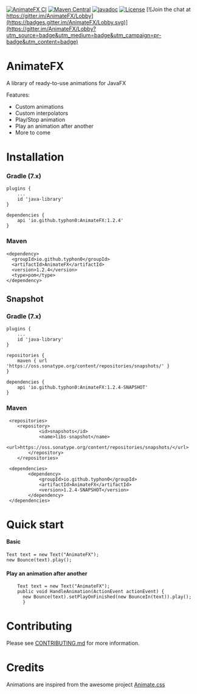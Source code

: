 [![AnimateFX CI](https://github.com/Typhon0/AnimateFX/actions/workflows/ci.yml/badge.svg?branch=master)](https://github.com/Typhon0/AnimateFX/actions/workflows/ci.yml)
[![Maven Central](https://maven-badges.herokuapp.com/maven-central/io.github.typhon0/AnimateFX/badge.svg)](https://maven-badges.herokuapp.com/maven-central/io.github.typhon0/AnimateFX)
[![javadoc](https://javadoc.io/badge2/io.github.typhon0/AnimateFX/javadoc.svg)](https://javadoc.io/doc/io.github.typhon0/AnimateFX)
[![License](https://img.shields.io/badge/License-Apache%202.0-blue.svg)](https://opensource.org/licenses/Apache-2.0)
[![Join the chat at https://gitter.im/AnimateFX/Lobby](https://badges.gitter.im/AnimateFX/Lobby.svg)](https://gitter.im/AnimateFX/Lobby?utm_source=badge&utm_medium=badge&utm_campaign=pr-badge&utm_content=badge)

# AnimateFX

A library of ready-to-use animations for JavaFX

Features:

- Custom animations
- Custom interpolators
- Play/Stop animation
- Play an animation after another
- More to come

# Installation

### Gradle (7.x)

```
plugins {
    ...
    id 'java-library'
}

dependencies {
    api 'io.github.typhon0:AnimateFX:1.2.4'
}
```

### Maven

```
<dependency>
  <groupId>io.github.typhon0</groupId>
  <artifactId>AnimateFX</artifactId>
  <version>1.2.4</version>
  <type>pom</type>
</dependency>
```

## Snapshot

### Gradle (7.x)

```
plugins {
    ...
    id 'java-library'
}

repositories {
	maven { url 'https://oss.sonatype.org/content/repositories/snapshots/' }
}

dependencies {
    api 'io.github.typhon0:AnimateFX:1.2.4-SNAPSHOT'
}
```

### Maven

```
 <repositories>
 	<repository>
            <id>snapshots</id>
            <name>libs-snapshot</name>
            <url>https://oss.sonatype.org/content/repositories/snapshots/</url>
        </repository>
    </repositories>

 <dependencies>
        <dependency>
            <groupId>io.github.typhon0</groupId>
            <artifactId>AnimateFX</artifactId>
            <version>1.2.4-SNAPSHOT</version>
        </dependency>
 </dependencies>
```

# Quick start

#### Basic

```
Text text = new Text("AnimateFX");
new Bounce(text).play();
```

#### Play an animation after another

```
    Text text = new Text("AnimateFX");
    public void HandleAnimation(ActionEvent actionEvent) {
      new Bounce(text).setPlayOnFinished(new BounceIn(text)).play();
      }
```

# Contributing

Please see [CONTRIBUTING.md](https://github.com/Typhon0/AnimateFX/blob/master/CONTRIBUTING.md) for more information.

# Credits

Animations are inspired from the awesome project [Animate.css](https://github.com/daneden/animate.css)
